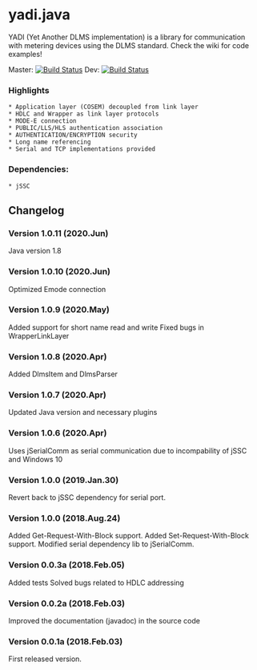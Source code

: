 # yadi.java 
YADI (Yet Another DLMS implementation) is a library for communication with metering devices using the DLMS standard. Check the wiki for code examples!

Master: [![Build Status](https://travis-ci.org/pfaco/yadi.java.svg?branch=master)](https://travis-ci.org/pfaco/yadi.java)
Dev: [![Build Status](https://travis-ci.org/pfaco/yadi.java.svg?branch=dev)](https://travis-ci.org/pfaco/yadi.java)

### Highlights
	* Application layer (COSEM) decoupled from link layer
	* HDLC and Wrapper as link layer protocols
	* MODE-E connection
	* PUBLIC/LLS/HLS authentication association
	* AUTHENTICATION/ENCRYPTION security
	* Long name referencing
	* Serial and TCP implementations provided

### Dependencies:
	* jSSC

## Changelog 

### Version 1.0.11 (2020.Jun)
Java version 1.8

### Version 1.0.10 (2020.Jun)
Optimized Emode connection

### Version 1.0.9 (2020.May)
Added support for short name read and write
Fixed bugs in WrapperLinkLayer

### Version 1.0.8 (2020.Apr)
Added DlmsItem and DlmsParser

### Version 1.0.7 (2020.Apr)
Updated Java version and necessary plugins

### Version 1.0.6 (2020.Apr)
Uses jSerialComm as serial communication due to incompability of jSSC and Windows 10

### Version 1.0.0 (2019.Jan.30)
Revert back to jSSC dependency for serial port.

### Version 1.0.0 (2018.Aug.24)
Added Get-Request-With-Block support.
Added Set-Request-With-Block support.
Modified serial dependency lib to jSerialComm.

### Version 0.0.3a (2018.Feb.05)
Added tests
Solved bugs related to HDLC addressing

### Version 0.0.2a (2018.Feb.03)
Improved the documentation (javadoc) in the source code

### Version 0.0.1a (2018.Feb.03)
First released version.
